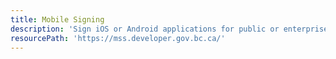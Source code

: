 ```yaml
---
title: Mobile Signing
description: 'Sign iOS or Android applications for public or enterprise distribution.'
resourcePath: 'https://mss.developer.gov.bc.ca/'
---
```

